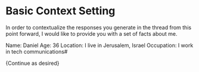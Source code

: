 # Basic Context Setting

In order to contextualize the responses you generate in the thread from this point forward, I would like to provide you with a set of facts about me. 

Name: Daniel 
Age: 36
Location: I live in Jerusalem, Israel
Occupation: I work in tech communications#

{Continue as desired}
